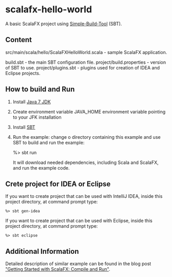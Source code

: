 scalafx-hello-world
===================

A basic ScalaFX project using [Simple-Build-Tool](http://www.scala-sbt.org/) (SBT).


Content
-------

src/main/scala/hello/ScalaFXHelloWorld.scala - sample ScalaFX application.

build.sbt - the main SBT configuration file.
project/build.properties - version of SBT to use.
project/plugins.sbt - plugins used for creation of IDEA and Eclipse projects.



How to build and Run
--------------------

1. Install [Java 7 JDK](http://www.oracle.com/technetwork/java/javase/downloads/index.html)

2. Create environment variable JAVA_HOME environment variable pointing to your 
   JFK installation

3. Install [SBT](http://www.scala-sbt.org/)

4. Run the example: change o directory containing this example and use SBT to 
   build and run the example:

    %> sbt run

   It will download needed dependencies, including Scala and ScalaFX, and run 
   the example code. 


Crete project for IDEA or Eclipse
--------------------------------- 

If you want to create project that can be used with IntelliJ IDEA, inside
this project directory, at command prompt type:

    %> sbt gen-idea


If you want to create project that can be used with Eclipse, inside
this project directory, at command prompt type:

    %> sbt eclipse


Additional Information
----------------------

Detailed description of similar example can be found in the blog post
["Getting Started with ScalaFX: Compile and Run"](http://codingonthestaircase.wordpress.com/2013/05/17/getting-started-with-scalafx-compile-and-run-2/).
